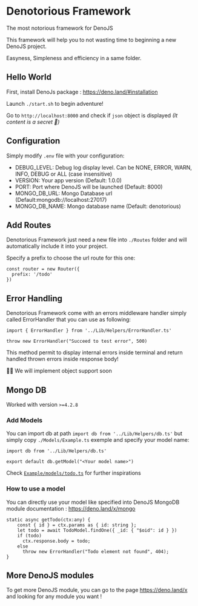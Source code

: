 # Denotorious Framework
The most notorious framework for DenoJS

This framework will help you to not wasting time to beginning a new DenoJS project.

Easyness, Simpleness and efficiency in a same folder.

## Hello World

First, install DenoJs package : https://deno.land/#installation

Launch `./start.sh` to begin adventure!

Go to `http://localhost:8000` and check if `json` object is displayed _(It content is a secret 🤫)_

## Configuration
Simply modify `.env` file with your configuration:

- DEBUG_LEVEL: Debug log display level. Can be NONE, ERROR, WARN, INFO, DEBUG or ALL (case insensitive)
- VERSION: Your app version (Default: 1.0.0)
- PORT: Port where DenoJS will be launched (Default: 8000)
- MONGO_DB_URL: Mongo Database url (Default:mongodb://localhost:27017)
- MONGO_DB_NAME: Mongo database name (Default: denotorious)

## Add Routes

Denotorious Framework just need a new file into `./Routes` folder and will automatically include it into your project. 

Specify a prefix to choose the url route for this one:

```
const router = new Router({
  prefix: '/todo'
})
```

## Error Handling
Denotorious Framework come with an errors middleware handler simply called ErrorHandler that you can use as following:

```
import { ErrorHandler } from '../Lib/Helpers/ErrorHandler.ts'

throw new ErrorHandler("Succeed to test error", 500)
```

This method permit to display internal errors inside terminal and return handled thrown errors inside response body!

👨‍🎓 We will implement object support soon

## Mongo DB
Worked with version `>=4.2.8`

### Add Models
You can import db at path `import db from '../Lib/Helpers/db.ts'` but simply copy `./Models/Example.ts` exemple and specify your model name:

```
import db from '../Lib/Helpers/db.ts'

export default db.getModel("<Your model name>")
```

Check [`Example/models/todo.ts`](https://github.com/emericspiroux/denotorious-framework/blob/master/Example/Models/Todo.ts) for further inspirations

### How to use a model
You can directly use your model like specified into DenoJS MongoDB module documentation : https://deno.land/x/mongo

```
static async getTodo(ctx:any) {
    const { id } = ctx.params as { id: string };
    let todo = await TodoModel.findOne({ _id: { "$oid": id } })
    if (todo)
      ctx.response.body = todo;
    else
      throw new ErrorHandler("Todo element not found", 404);
}
```

## More DenoJS modules
To get more DenoJS module, you can go to the page https://deno.land/x and looking for any module you want !
